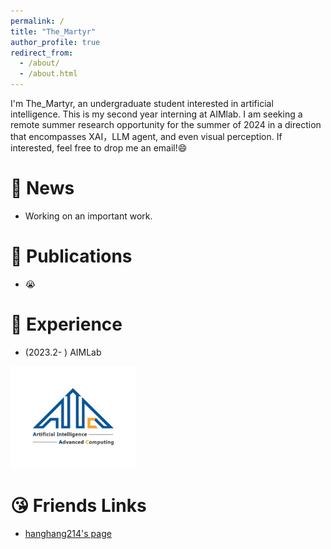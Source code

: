 ```yaml
---
permalink: /
title: "The_Martyr"
author_profile: true
redirect_from: 
  - /about/
  - /about.html
---
```


I'm The_Martyr, an undergraduate student interested in artificial intelligence. This is my second year interning at AIMlab. I am seeking a remote summer research opportunity for the summer of 2024 in a direction that encompasses XAI，LLM agent, and even visual perception. If interested, feel free to drop me an email!😄




# 📅 News
* Working on an important work.




# 📝 Publications
* 😭




# 📇 Experience
* (2023.2- ) AIMLab

<img src="/images/AIMLab.jpg" alt="AIMLab" style="width: 200px; height: auto;" />




# 😘 Friends Links
* [hanghang214's page](https://hanghang214.cn/)
